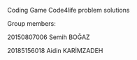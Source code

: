 Coding Game Code4life problem solutions

Group members:

20150807006 Semih BOĞAZ

20185156018 Aidin KARİMZADEH 

